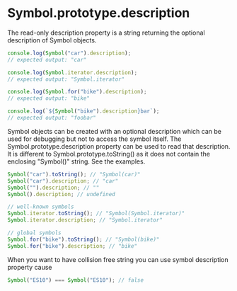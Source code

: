 # Symbol.prototype.description

The read-only description property is a string returning the optional description of Symbol objects.

```js
console.log(Symbol("car").description);
// expected output: "car"

console.log(Symbol.iterator.description);
// expected output: "Symbol.iterator"

console.log(Symbol.for("bike").description);
// expected output: "bike"

console.log(`${Symbol("bike").description}bar`);
// expected output: "foobar"
```

Symbol objects can be created with an optional description which can be used for debugging but not to access the symbol itself. The Symbol.prototype.description property can be used to read that description. It is different to Symbol.prototype.toString() as it does not contain the enclosing "Symbol()" string. See the examples.

```js
Symbol("car").toString(); // "Symbol(car)"
Symbol("car").description; // "car"
Symbol("").description; // ""
Symbol().description; // undefined

// well-known symbols
Symbol.iterator.toString(); // "Symbol(Symbol.iterator)"
Symbol.iterator.description; // "Symbol.iterator"

// global symbols
Symbol.for("bike").toString(); // "Symbol(bike)"
Symbol.for("bike").description; // "bike"
```

When you want to have collision free string you can use symbol description property cause

```js
Symbol("ES10") === Symbol("ES10"); // false
```
